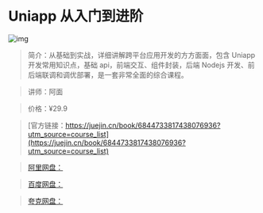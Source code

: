 # Uniapp 从入门到进阶

![img](../../assets/170e7beafa4229ba~tplv-t2oaga2asx-no-mark:280:280:200:280.png)

> 简介：从基础到实战，详细讲解跨平台应用开发的方方面面，包含 Uniapp 开发常用知识点，基础 api，前端交互、组件封装，后端 Nodejs 开发、前后端联调和调优部署，是一套非常全面的综合课程。

> 讲师：阿面

> 价格：¥29.9

> [官方链接：https://juejin.cn/book/6844733817438076936?utm_source=course_list](https://juejin.cn/book/6844733817438076936?utm_source=course_list)

> [阿里网盘：]()

> [百度网盘：]()

> [夸克网盘：]()
